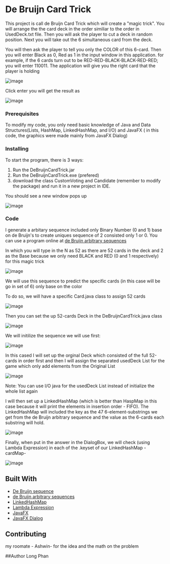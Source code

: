 # De Bruijn Card Trick

This project is call de Bruijn Card Trick which will create a "magic trick". You will arrange the the card deck in the order similiar to
the order in UsedDeck.txt file. Then you will ask the player to cut a deck in random position. Next you will take out the 6 simultaneous card
from the deck. 

You will then ask the player to tell you only the COLOR of this 6-card. Then you will enter Black as 0, Red as 1 in the input window in this
application. for example, if the 6 cards turn out to be RED-RED-BLACK-BLACK-RED-RED; you will enter 110011. The application will give you the
right card that the player is holding

![image](https://user-images.githubusercontent.com/44376091/49333565-05215880-f58f-11e8-9396-38fb0c3c851e.png)

Click enter you will get the result as

![image](https://user-images.githubusercontent.com/44376091/49333569-166a6500-f58f-11e8-932c-c07e81440743.png)




### Prerequisites

To modify my code, you only need basic knowledge of Java and Data Structures(Lists, HashMap, LinkedHashMap, and I/O) and JavaFX ( in this code, the graphics were made mainly from JavaFX Dialog)

### Installing

To start the program, there is 3 ways:
1. Run the DeBruijnCardTrick.jar
2. Run the DeBruijnCardTrick.exe (prefered)
3. download the class CustomVoting and Candidate (remember to modify the package) and run it in a new project in IDE.

You should see a new window pops up


![image](https://user-images.githubusercontent.com/44376091/49334707-53902080-f5aa-11e8-840d-d88a2d69eb13.png)



### Code

  I generate a arbitary sequence included only Binary Number (0 and 1) base on de Bruijn's to create uniques sequence of 2 consisted only
  1 or 0. You can use a program online at
  [de Bruijn arbitrary sequences](http://www.hakank.org/comb/debruijn_arb.cgi)
  
  In which you will type in the N as 52 as there are 52 cards in the deck and 2 as the Base because we only need BLACK and RED
  (0 and 1 respectively) for this magic trick
  
  ![image](https://user-images.githubusercontent.com/44376091/49333624-f6877100-f58f-11e8-924c-8838d195d3a8.png)


  We will use this sequence to predict the specific cards (in this case will be go in set of 6) only base on the color
  
  
  To do so, we will have a specific Card.java class to assign 52 cards
  
  ![image](https://user-images.githubusercontent.com/44376091/49333639-46fece80-f590-11e8-821c-8fbb707e982f.png)


  Then you can set the up 52-cards Deck in the DeBruijnCardTrick.java class
  
  ![image](https://user-images.githubusercontent.com/44376091/49333642-6b5aab00-f590-11e8-8dfc-8c97c8a34c3d.png)

  
  We will initilize the sequence we will use first:
  
  ![image](https://user-images.githubusercontent.com/44376091/49333676-37cc5080-f591-11e8-812a-205480c7dc8a.png)

  
  In this cased I will set up the orginal Deck which consisted of the full 52-cards in order first and then I will assign the 
  separated usedDeck List for the game which only add elements from the Original List
  
  ![image](https://user-images.githubusercontent.com/44376091/49333647-99d88600-f590-11e8-843a-c99d83b294d8.png)


Note: You can use I/O java for the usedDeck List instead of initialize the whole list again

 I will then set up a LinkedHashMap (which is better than HaspMap in this case because it will print the elements in insertion order - 
 FIFO). The LinkedHashMap will included the key as the 47 6-element-substrings we get from the de Bruijn arbitrary sequence
 and the value as the 6-cards each substring will hold.
 
 ![image](https://user-images.githubusercontent.com/44376091/49333671-110e1a00-f591-11e8-8fbc-a5dc2a25bcd6.png)


  Finally, when put in the answer in the DialogBox, we will check (using Lambda Expression) in each of the .keyset of our LinkedHashMap -cardMap-
  
  ![image](https://user-images.githubusercontent.com/44376091/49333710-98f42400-f591-11e8-8b36-51cf67d3c436.png)

## Built With
* [De Bruijn sequence](https://en.wikipedia.org/wiki/De_Bruijn_sequence)
* [de Bruijn arbitrary sequences](http://www.hakank.org/comb/debruijn_arb.cgi)
* [LinkedHashMap](https://docs.oracle.com/javase/8/docs/api/java/util/LinkedHashMap.html)
* [Lambda Expression](https://docs.oracle.com/javase/tutorial/java/javaOO/lambdaexpressions.html)
* [JavaFX](https://docs.oracle.com/javase/8/javafx/get-started-tutorial/jfx-overview.htm)
* [JavaFX Dialog](https://docs.oracle.com/javase/8/javafx/api/javafx/scene/control/Dialog.html)

## Contributing
  my roomate - Ashwin- for the idea and the math on the problem

##Author
  Long Phan 
